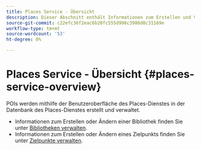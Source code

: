 ```yaml
---
title: Places Service - Übersicht
description: Dieser Abschnitt enthält Informationen zum Erstellen und Verwenden von Zielpunkten (POIs).
source-git-commit: c22efc36f2eac6b20fc555d998c3988d8c31169e
workflow-type: tm+mt
source-wordcount: '53'
ht-degree: 0%

---
```



# Places Service - Übersicht {#places-service-overview}

POIs werden mithilfe der Benutzeroberfläche des Places-Dienstes in der Datenbank des Places-Dienstes erstellt und verwaltet.

* Informationen zum Erstellen oder Ändern einer Bibliothek finden Sie unter [Bibliotheken verwalten](/help/poi-mgmt-ui/manage-libraries-in-the-places-ui.md).
* Informationen zum Erstellen oder Ändern eines Zielpunkts finden Sie unter [Zielpunkte verwalten](/help/poi-mgmt-ui/managing-pois-in-the-places-ui.md).
